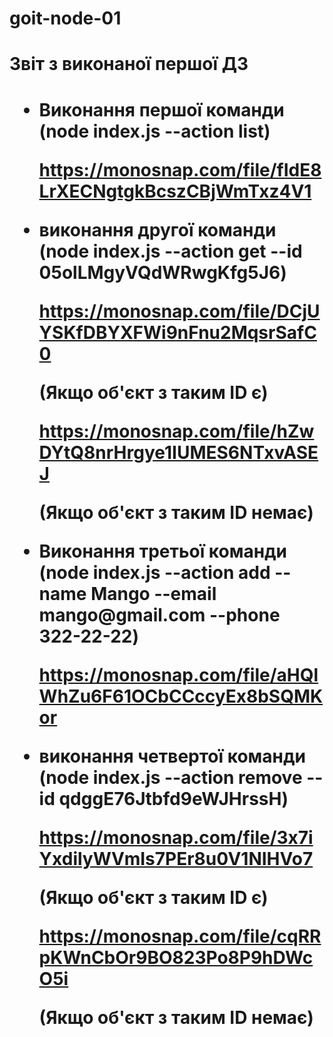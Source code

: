# goit-node-01
<h1>Звіт з виконаної першої ДЗ<h1>
<ul>
    <li>
        <p>Виконання першої команди (node index.js --action list)</p>
        <a href="https://monosnap.com/file/fIdE8LrXECNgtgkBcszCBjWmTxz4V1" target="_blank">https://monosnap.com/file/fIdE8LrXECNgtgkBcszCBjWmTxz4V1</a>
    </li>
    <li>
        <p>виконання другої команди (node index.js --action get --id 05olLMgyVQdWRwgKfg5J6)</p>
        <a href="https://monosnap.com/file/DCjUYSKfDBYXFWi9nFnu2MqsrSafC0" target="_blank">https://monosnap.com/file/DCjUYSKfDBYXFWi9nFnu2MqsrSafC0</a>
        <p>(Якщо об'єкт з таким ID є)</p>
        <a href="https://monosnap.com/file/hZwDYtQ8nrHrgye1IUMES6NTxvASEJ" target="_blank">https://monosnap.com/file/hZwDYtQ8nrHrgye1IUMES6NTxvASEJ</a>
        <p>(Якщо об'єкт з таким ID немає)</p>
    </li>
    <li>
        <p>Виконання третьої команди (node index.js --action add --name Mango --email mango@gmail.com --phone 322-22-22)</p>
        <a href="https://monosnap.com/file/aHQlWhZu6F61OCbCCccyEx8bSQMKor" target="_blank">https://monosnap.com/file/aHQlWhZu6F61OCbCCccyEx8bSQMKor</a>
    </li>
    <li>
    <p>виконання четвертої команди (node index.js --action remove --id qdggE76Jtbfd9eWJHrssH)</p>
        <a href="https://monosnap.com/file/3x7iYxdilyWVmIs7PEr8u0V1NIHVo7" target="_blank">https://monosnap.com/file/3x7iYxdilyWVmIs7PEr8u0V1NIHVo7</a>
        <p>(Якщо об'єкт з таким ID є)</p>
        <a href="https://monosnap.com/file/cqRRpKWnCbOr9BO823Po8P9hDWcO5i" target="_blank">https://monosnap.com/file/cqRRpKWnCbOr9BO823Po8P9hDWcO5i</a>
        <p>(Якщо об'єкт з таким ID немає)</p>
    </li>
</ul>